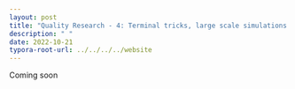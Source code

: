 ```yaml
---
layout: post
title: "Quality Research - 4: Terminal tricks, large scale simulations and habbit formation."
description: " "
date: 2022-10-21
typora-root-url: ../../../../website
---
```


Coming soon
